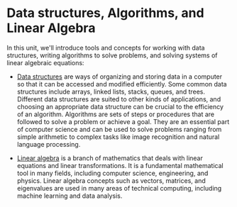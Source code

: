 # Data structures, Algorithms, and Linear Algebra
In this unit, we'll introduce tools and concepts for working with data structures, writing algorithms to solve problems, and solving systems of linear algebraic equations:

* [Data structures](./trees.md) are ways of organizing and storing data in a computer so that it can be accessed and modified efficiently. Some common data structures include arrays, linked lists, stacks, queues, and trees. Different data structures are suited to other kinds of applications, and choosing an appropriate data structure can be crucial to the efficiency of an algorithm. Algorithms are sets of steps or procedures that are followed to solve a problem or achieve a goal. They are an essential part of computer science and can be used to solve problems ranging from simple arithmetic to complex tasks like image recognition and natural language processing.

* [Linear algebra](./vectors-matricies-nla.md) is a branch of mathematics that deals with linear equations and linear transformations. It is a fundamental mathematical tool in many fields, including computer science, engineering, and physics. Linear algebra concepts such as vectors, matrices, and eigenvalues are used in many areas of technical computing, including machine learning and data analysis.